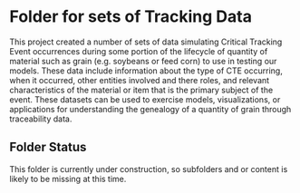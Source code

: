 # Folder for sets of Tracking Data
This project created a number of sets of data simulating Critical Tracking Event occurrences during some portion of the lifecycle of quantity of material such as grain (e.g. soybeans or feed corn) to use in testing our models.  These data include information about the type of CTE occurring, when it occurred, other entities involved and there roles, and relevant characteristics of the material or item that is the primary subject of the event.  These datasets can be used to exercise models, visualizations, or applications for understanding the genealogy of a quantity of grain through traceability data.

## Folder Status
This folder is currently under construction, so subfolders and or content is likely to be missing at this time.
